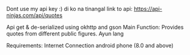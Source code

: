 Dont use my api key :) di ko na tinangal 
link to api:
https://api-ninjas.com/api/quotes

Api get & de-serialized using okhttp and gson
Main Function:
Provides quotes from different public figures. Ayun lang

Requirements:
Internet Connection
android phone (8.0 and above)
